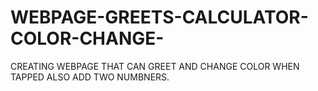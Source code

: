 # WEBPAGE-GREETS-CALCULATOR-COLOR-CHANGE-
CREATING WEBPAGE THAT CAN GREET AND CHANGE COLOR WHEN TAPPED ALSO ADD TWO NUMBNERS.
